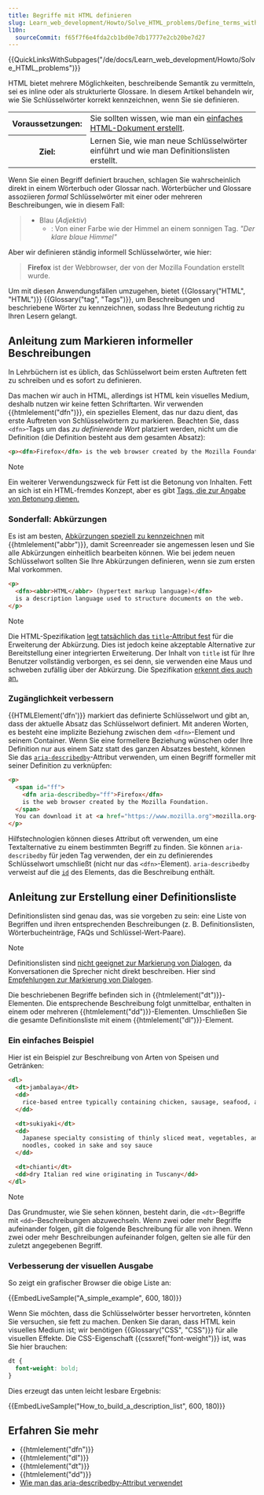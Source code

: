 ```yaml
---
title: Begriffe mit HTML definieren
slug: Learn_web_development/Howto/Solve_HTML_problems/Define_terms_with_HTML
l10n:
  sourceCommit: f65f7f6e4fda2cb1bd0e7db17777e2cb20be7d27
---
```


{{QuickLinksWithSubpages("/de/docs/Learn_web_development/Howto/Solve_HTML_problems")}}

HTML bietet mehrere Möglichkeiten, beschreibende Semantik zu vermitteln, sei es inline oder als strukturierte Glossare. In diesem Artikel behandeln wir, wie Sie Schlüsselwörter korrekt kennzeichnen, wenn Sie sie definieren.

<table class="standard-table">
  <tbody>
    <tr>
      <th scope="row">Voraussetzungen:</th>
      <td>
        Sie sollten wissen, wie man ein
        <a href="/de/docs/Learn_web_development/Getting_started/Your_first_website"
          >einfaches HTML-Dokument erstellt</a
        >.
      </td>
    </tr>
    <tr>
      <th scope="row">Ziel:</th>
      <td>
        Lernen Sie, wie man neue Schlüsselwörter einführt und wie man Definitionslisten erstellt.
      </td>
    </tr>
  </tbody>
</table>

Wenn Sie einen Begriff definiert brauchen, schlagen Sie wahrscheinlich direkt in einem Wörterbuch oder Glossar nach. Wörterbücher und Glossare assoziieren _formal_ Schlüsselwörter mit einer oder mehreren Beschreibungen, wie in diesem Fall:

> - Blau (_Adjektiv_)
>   - : Von einer Farbe wie der Himmel an einem sonnigen Tag.
>     _"Der klare blaue Himmel"_

Aber wir definieren ständig informell Schlüsselwörter, wie hier:

> **Firefox** ist der Webbrowser, der von der Mozilla Foundation erstellt wurde.

Um mit diesen Anwendungsfällen umzugehen, bietet {{Glossary("HTML", "HTML")}} {{Glossary("tag", "Tags")}}, um Beschreibungen und beschriebene Wörter zu kennzeichnen, sodass Ihre Bedeutung richtig zu Ihren Lesern gelangt.

## Anleitung zum Markieren informeller Beschreibungen

In Lehrbüchern ist es üblich, das Schlüsselwort beim ersten Auftreten fett zu schreiben und es sofort zu definieren.

Das machen wir auch in HTML, allerdings ist HTML kein visuelles Medium, deshalb nutzen wir keine fetten Schriftarten. Wir verwenden {{htmlelement("dfn")}}, ein spezielles Element, das nur dazu dient, das erste Auftreten von Schlüsselwörtern zu markieren. Beachten Sie, dass `<dfn>`-Tags um das _zu definierende Wort_ platziert werden, nicht um die Definition (die Definition besteht aus dem gesamten Absatz):

```html
<p><dfn>Firefox</dfn> is the web browser created by the Mozilla Foundation.</p>
```

> [!NOTE]
> Ein weiterer Verwendungszweck für Fett ist die Betonung von Inhalten. Fett an sich ist ein HTML-fremdes Konzept, aber es gibt [Tags, die zur Angabe von Betonung dienen.](/de/docs/Learn_web_development/Core/Structuring_content/Emphasis_and_importance)

### Sonderfall: Abkürzungen

Es ist am besten, [Abkürzungen speziell zu kennzeichnen](/de/docs/Learn_web_development/Core/Structuring_content/Advanced_text_features#abbreviations) mit {{htmlelement("abbr")}}, damit Screenreader sie angemessen lesen und Sie alle Abkürzungen einheitlich bearbeiten können. Wie bei jedem neuen Schlüsselwort sollten Sie Ihre Abkürzungen definieren, wenn sie zum ersten Mal vorkommen.

```html
<p>
  <dfn><abbr>HTML</abbr> (hypertext markup language)</dfn>
  is a description language used to structure documents on the web.
</p>
```

> [!NOTE]
> Die HTML-Spezifikation [legt tatsächlich das `title`-Attribut fest](https://html.spec.whatwg.org/multipage/text-level-semantics.html#the-abbr-element) für die Erweiterung der Abkürzung. Dies ist jedoch keine akzeptable Alternative zur Bereitstellung einer integrierten Erweiterung. Der Inhalt von `title` ist für Ihre Benutzer vollständig verborgen, es sei denn, sie verwenden eine Maus und schweben zufällig über der Abkürzung. Die Spezifikation [erkennt dies auch an.](https://html.spec.whatwg.org/multipage/dom.html#attr-title)

### Zugänglichkeit verbessern

{{HTMLElement('dfn')}} markiert das definierte Schlüsselwort und gibt an, dass der aktuelle Absatz das Schlüsselwort definiert. Mit anderen Worten, es besteht eine implizite Beziehung zwischen dem `<dfn>`-Element und seinem Container. Wenn Sie eine formellere Beziehung wünschen oder Ihre Definition nur aus einem Satz statt des ganzen Absatzes besteht, können Sie das [`aria-describedby`](/de/docs/Web/Accessibility/ARIA/Reference/Attributes/aria-describedby)-Attribut verwenden, um einen Begriff formeller mit seiner Definition zu verknüpfen:

```html
<p>
  <span id="ff">
    <dfn aria-describedby="ff">Firefox</dfn>
    is the web browser created by the Mozilla Foundation.
  </span>
  You can download it at <a href="https://www.mozilla.org">mozilla.org</a>
</p>
```

Hilfstechnologien können dieses Attribut oft verwenden, um eine Textalternative zu einem bestimmten Begriff zu finden. Sie können `aria-describedby` für jeden Tag verwenden, der ein zu definierendes Schlüsselwort umschließt (nicht nur das `<dfn>`-Element). `aria-describedby` verweist auf die [`id`](/de/docs/Web/HTML/Global_attributes/id) des Elements, das die Beschreibung enthält.

## Anleitung zur Erstellung einer Definitionsliste

Definitionslisten sind genau das, was sie vorgeben zu sein: eine Liste von Begriffen und ihren entsprechenden Beschreibungen (z. B. Definitionslisten, Wörterbucheinträge, FAQs und Schlüssel-Wert-Paare).

> [!NOTE]
> Definitionslisten sind [nicht geeignet zur Markierung von Dialogen](https://html.spec.whatwg.org/multipage/grouping-content.html#the-dl-element), da Konversationen die Sprecher nicht direkt beschreiben. Hier sind [Empfehlungen zur Markierung von Dialogen](https://html.spec.whatwg.org/multipage/semantics-other.html#conversations).

Die beschriebenen Begriffe befinden sich in {{htmlelement("dt")}}-Elementen. Die entsprechende Beschreibung folgt unmittelbar, enthalten in einem oder mehreren {{htmlelement("dd")}}-Elementen. Umschließen Sie die gesamte Definitionsliste mit einem {{htmlelement("dl")}}-Element.

### Ein einfaches Beispiel

Hier ist ein Beispiel zur Beschreibung von Arten von Speisen und Getränken:

```html
<dl>
  <dt>jambalaya</dt>
  <dd>
    rice-based entree typically containing chicken, sausage, seafood, and spices
  </dd>

  <dt>sukiyaki</dt>
  <dd>
    Japanese specialty consisting of thinly sliced meat, vegetables, and
    noodles, cooked in sake and soy sauce
  </dd>

  <dt>chianti</dt>
  <dd>dry Italian red wine originating in Tuscany</dd>
</dl>
```

> [!NOTE]
> Das Grundmuster, wie Sie sehen können, besteht darin, die `<dt>`-Begriffe mit `<dd>`-Beschreibungen abzuwechseln. Wenn zwei oder mehr Begriffe aufeinander folgen, gilt die folgende Beschreibung für alle von ihnen. Wenn zwei oder mehr Beschreibungen aufeinander folgen, gelten sie alle für den zuletzt angegebenen Begriff.

### Verbesserung der visuellen Ausgabe

So zeigt ein grafischer Browser die obige Liste an:

{{EmbedLiveSample("A_simple_example", 600, 180)}}

Wenn Sie möchten, dass die Schlüsselwörter besser hervortreten, könnten Sie versuchen, sie fett zu machen. Denken Sie daran, dass HTML kein visuelles Medium ist; wir benötigen {{Glossary("CSS", "CSS")}} für alle visuellen Effekte. Die CSS-Eigenschaft {{cssxref("font-weight")}} ist, was Sie hier brauchen:

```css
dt {
  font-weight: bold;
}
```

Dies erzeugt das unten leicht lesbare Ergebnis:

{{EmbedLiveSample("How_to_build_a_description_list", 600, 180)}}

## Erfahren Sie mehr

- {{htmlelement("dfn")}}
- {{htmlelement("dl")}}
- {{htmlelement("dt")}}
- {{htmlelement("dd")}}
- [Wie man das aria-describedby-Attribut verwendet](/de/docs/Web/Accessibility/ARIA/Reference/Attributes/aria-describedby)
